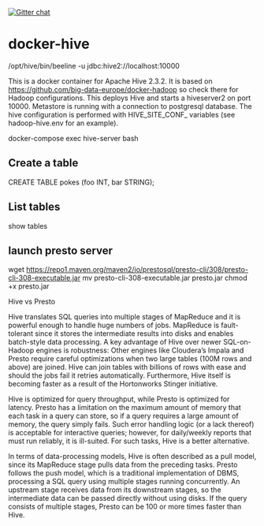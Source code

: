 [![Gitter chat](https://badges.gitter.im/gitterHQ/gitter.png)](https://gitter.im/big-data-europe/Lobby)

# docker-hive
/opt/hive/bin/beeline -u jdbc:hive2://localhost:10000





This is a docker container for Apache Hive 2.3.2. It is based on https://github.com/big-data-europe/docker-hadoop so check there for Hadoop configurations.
This deploys Hive and starts a hiveserver2 on port 10000.
Metastore is running with a connection to postgresql database.
The hive configuration is performed with HIVE_SITE_CONF_ variables (see hadoop-hive.env for an example).

docker-compose exec hive-server bash


## Create a table
CREATE TABLE pokes (foo INT, bar STRING);

## List tables
show tables


## launch presto server

wget https://repo1.maven.org/maven2/io/prestosql/presto-cli/308/presto-cli-308-executable.jar
mv presto-cli-308-executable.jar presto.jar
chmod +x presto.jar


Hive vs Presto

Hive translates SQL queries into multiple stages of MapReduce and it is powerful enough to handle huge numbers of jobs. MapReduce is fault-tolerant since it stores the intermediate results into disks and enables batch-style data processing.
 A key advantage of Hive over newer SQL-on-Hadoop engines is robustness: Other engines like Cloudera’s Impala and Presto require careful optimizations when two large tables (100M rows and above) are joined. Hive can join tables with billions of rows with ease and should the jobs fail it retries automatically. Furthermore, Hive itself is becoming faster as a result of the Hortonworks Stinger initiative.

Hive is optimized for query throughput, while Presto is optimized for latency. Presto has a limitation on the maximum amount of memory that each task in a query can store, so if a query requires a large amount of memory, the query simply fails. Such error handling logic (or a lack thereof) is acceptable for interactive queries; however, for daily/weekly reports that must run reliably, it is ill-suited. For such tasks, Hive is a better alternative.

In terms of data-processing models, Hive is often described as a pull model, since its MapReduce stage pulls data from the preceding tasks. Presto follows the push model, which is a traditional implementation of DBMS, processing a SQL query using multiple stages running concurrently. An upstream stage receives data from its downstream stages, so the intermediate data can be passed directly without using disks. If the query consists of multiple stages, Presto can be 100 or more times faster than Hive.






